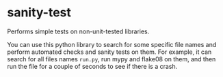 # sanity-test
Performs simple tests on non-unit-tested libraries. 

You can use this python library to search for some specific file names and perform automated checks and sanity tests on them. For example, it can search for all files names `run.py`, run mypy and flake08 on them, and then run the file for a couple of seconds to see if there is a crash.
